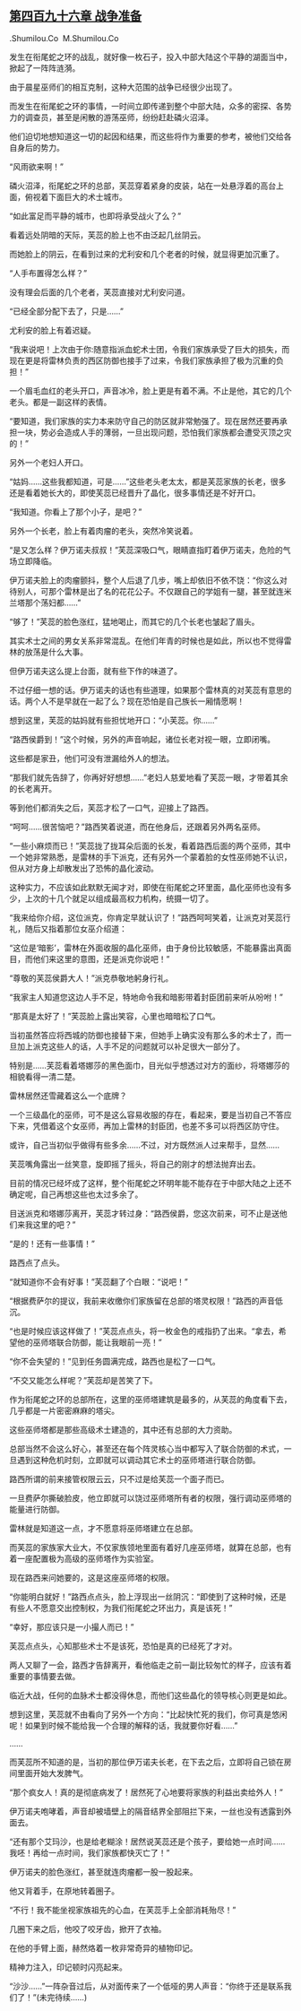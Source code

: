 ## [第四百九十六章 战争准备](https://www.xxbiquge.com/11_11222/8938337.html)


  .Shumilou.Co  M.Shumilou.Co

  发生在衔尾蛇之环的战乱，就好像一枚石子，投入中部大陆这个平静的湖面当中，掀起了一阵阵涟漪。

  由于晨星巫师们的相互克制，这种大范围的战争已经很少出现了。

  而发生在衔尾蛇之环的事情，一时间立即传递到整个中部大陆，众多的密探、各势力的调查员，甚至是闲散的游荡巫师，纷纷赶赴磷火沼泽。

  他们迫切地想知道这一切的起因和结果，而这些将作为重要的参考，被他们交给各自身后的势力。

  “风雨欲来啊！”

  磷火沼泽，衔尾蛇之环的总部，芙蕊穿着紧身的皮装，站在一处悬浮着的高台上面，俯视着下面巨大的术士城市。

  “如此富足而平静的城市，也即将承受战火了么？”

  看着远处阴暗的天际，芙蕊的脸上也不由泛起几丝阴云。

  而她脸上的阴云，在看到过来的尤利安和几个老者的时候，就显得更加沉重了。

  “人手布置得怎么样？”

  没有理会后面的几个老者，芙蕊直接对尤利安问道。

  “已经全部分配下去了，只是……”

  尤利安的脸上有着迟疑。

  “我来说吧！上次由于你:随意指派血蛇术士团，令我们家族承受了巨大的损失，而现在更是将雷林负责的西区防御也接手了过来，令我们家族承担了极为沉重的负担！”

  一个眉毛血红的老头开口，声音冰冷，脸上更是有着不满。不止是他，其它的几个老头。都是一副这样的表情。

  “要知道，我们家族的实力本来防守自己的防区就非常勉强了。现在居然还要再承担一块，势必会造成人手的薄弱，一旦出现问题，恐怕我们家族都会遭受灭顶之灾的！”

  另外一个老妇人开口。

  “姑妈……这些我都知道，可是……”这些老头老太太，都是芙蕊家族的长老，很多还是看着她长大的，即使芙蕊已经晋升了晶化，很多事情还是不好开口。

  “我知道。你看上了那个小子，是吧？”

  另外一个长老，脸上有着肉瘤的老头，突然冷笑说着。

  “是又怎么样？伊万诺夫叔叔！”芙蕊深吸口气，眼睛直指盯着伊万诺夫，危险的气场立即降临。

  伊万诺夫脸上的肉瘤颤抖，整个人后退了几步，嘴上却依旧不依不饶：“你这么对待别人，可那个雷林是出了名的花花公子。不仅跟自己的学姐有一腿，甚至就连米兰塔那个荡妇都……”

  “够了！”芙蕊的脸色涨红，猛地喝止，而其它的几个长老也皱起了眉头。

  其实术士之间的男女关系非常混乱。在他们年青的时候也是如此，所以也不觉得雷林的放荡是什么大事。

  但伊万诺夫这么提上台面，就有些下作的味道了。

  不过仔细一想的话。伊万诺夫的话也有些道理，如果那个雷林真的对芙蕊有意思的话。两个人不是早就在一起了么？现在恐怕是自己族长一厢情愿啊！

  想到这里，芙蕊的姑妈就有些担忧地开口：“小芙蕊。你……”

  “路西侯爵到！”这个时候，另外的声音响起，诸位长老对视一眼，立即闭嘴。

  这些都是家丑，他们可没有泄漏给外人的想法。

  “那我们就先告辞了，你再好好想想……”老妇人慈爱地看了芙蕊一眼，才带着其余的长老离开。

  等到他们都消失之后，芙蕊才松了一口气，迎接上了路西。

  “呵呵……很苦恼吧？”路西笑着说道，而在他身后，还跟着另外两名巫师。

  “一些小麻烦而已！”芙蕊拢了拢耳朵后面的长发，看着路西后面的两个巫师，其中一个她非常熟悉，是雷林的手下派克，还有另外一个蒙着脸的女性巫师她不认识，但从对方身上却散发出了恐怖的晶化波动。

  这种实力，不应该如此默默无闻才对，即使在衔尾蛇之环里面，晶化巫师也没有多少，上次的十几个就足以组成最高权力机构，统摄一切了。

  “我来给你介绍，这位派克，你肯定早就认识了！”路西呵呵笑着，让派克对芙蕊行礼，随后又指着那位女巫介绍道：

  “这位是‘暗影’，雷林在外面收服的晶化巫师，由于身份比较敏感，不能暴露出真面目，而他们来这里的意图，还是派克你说吧！”

  “尊敬的芙蕊侯爵大人！”派克恭敬地躬身行礼。

  “我家主人知道您这边人手不足，特地命令我和暗影带着封臣团前来听从吩咐！”

  “那真是太好了！”芙蕊脸上露出笑容，心里也暗暗松了口气。

  当初虽然答应将西城的防御也接替下来，但她手上确实没有那么多的术士了，而一旦加上派克这些人的话，人手不足的问题就可以补足很大一部分了。

  特别是……芙蕊看着塔娜莎的黑色面巾，目光似乎想透过对方的面纱，将塔娜莎的相貌看得一清二楚。

  雷林居然还雪藏着这么一个底牌？

  一个三级晶化的巫师，可不是这么容易收服的存在，看起来，要是当初自己不答应下来，凭借着这个女巫师，再加上雷林的封臣团，也差不多可以将西区防守住。

  或许，自己当初似乎做得有些多余……不过，对方既然派人过来帮手，显然……

  芙蕊嘴角露出一丝笑意，旋即摇了摇头，将自己的刚才的想法抛弃出去。

  目前的情况已经坏成了这样，整个衔尾蛇之环明年能不能存在于中部大陆之上还不确定呢，自己再想这些也太过多余了。

  目送派克和塔娜莎离开，芙蕊才转过身：“路西侯爵，您这次前来，可不止是送他们来我这里的吧？”

  “是的！还有一些事情！”

  路西点了点头。

  “就知道你不会有好事！”芙蕊翻了个白眼：“说吧！”

  “根据费萨尔的提议，我前来收缴你们家族留在总部的塔灵权限！”路西的声音低沉。

  “也是时候应该这样做了！”芙蕊点点头，将一枚金色的戒指扔了出来。“拿去，希望他的巫师塔联合防御，能让我眼前一亮！”

  “你不会失望的！”见到任务圆满完成，路西也是松了一口气。

  “不交又能怎么样呢？”芙蕊却是苦笑了下。

  作为衔尾蛇之环的总部所在，这里的巫师塔建筑是最多的，从芙蕊的角度看下去，几乎都是一片密密麻麻的塔尖。

  这些巫师塔都是那些高级术士建造的，其中还有总部的大力资助。

  总部当然不会这么好心，甚至还在每个阵灵核心当中都写入了联合防御的术式，一旦遇到这种危机时刻，立即就可以调动其它术士的巫师塔进行联合防御。

  路西所谓的前来接管权限云云，只不过是给芙蕊一个面子而已。

  一旦费萨尔撕破脸皮，他立即就可以饶过巫师塔所有者的权限，强行调动巫师塔的能量进行防御。

  雷林就是知道这一点，才不愿意将巫师塔建立在总部。

  而芙蕊的家族家大业大，不仅家族领地里面有着好几座巫师塔，就算在总部，也有着一座配置极为高级的巫师塔作为实验室。

  现在路西来问她要的，这是这座巫师塔的权限。

  “你能明白就好！”路西点点头，脸上浮现出一丝阴沉：“即使到了这种时候，还是有些人不愿意交出控制权，为我们衔尾蛇之环出力，真是该死！”

  “幸好，那应该只是一小撮人而已！”

  芙蕊点点头，心知那些术士不是该死，恐怕是真的已经死了才对。

  两人又聊了一会，路西才告辞离开，看他临走之前一副比较匆忙的样子，应该有着重要的事情要去做。

  临近大战，任何的血脉术士都没得休息，而他们这些晶化的领导核心则更是如此。

  想到这里，芙蕊就不由看向了另外一个方向：“比起快忙死的我们，你可真是悠闲呢！如果到时候不能给我一个合理的解释的话，我就要你好看……”

  ……

  而芙蕊所不知道的是，当初的那位伊万诺夫长老，在下去之后，立即将自己锁在房间里面开始大发脾气。

  “那个疯女人！真的是彻底病发了！居然死了心地要将家族的利益出卖给外人！”

  伊万诺夫咆哮着，声音却被墙壁上的隔音结界全部阻拦下来，一丝也没有透露到外面去。

  “还有那个艾玛沙，也是给老糊涂！居然说芙蕊还是个孩子，要给她一点时间……我呸！再给一点时间，我们家族都快灭亡了！”

  伊万诺夫的脸色涨红，甚至就连肉瘤都一股一股起来。

  他又背着手，在原地转着圈子。

  “不行！我不能坐视家族祖先的心血，在芙蕊手上全部消耗殆尽！”

  几圈下来之后，他咬了咬牙齿，掀开了衣袖。

  在他的手臂上面，赫然烙着一枚非常奇异的植物印记。

  精神力注入，印记顿时闪亮起来。

  “沙沙……”一阵杂音过后，从对面传来了一个低哑的男人声音：“你终于还是联系我们了！”(未完待续……)

  

